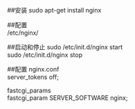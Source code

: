 ##安装
sudo apt-get install nginx  

##配置  
/etc/nginx/

##启动和停止
sudo /etc/init.d/nginx start  
sudo /etc/init.d/nginx stop

##配置
nginx.conf  
server_tokens off;  

fastcgi_params  
fastcgi_param   SERVER_SOFTWARE         nginx;